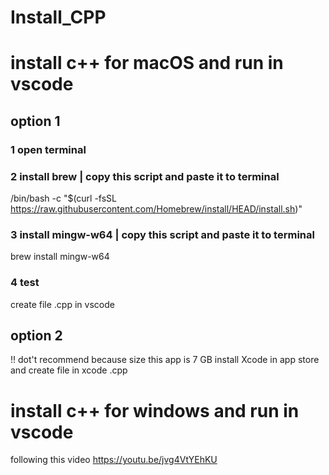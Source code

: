 # Install_CPP

# install c++ for macOS and run in vscode
## option 1
 
### 1 open terminal
 
### 2 install brew | copy this script and paste it to terminal
/bin/bash -c "$(curl -fsSL https://raw.githubusercontent.com/Homebrew/install/HEAD/install.sh)"

### 3 install mingw-w64 | copy this script and paste it to terminal
brew install mingw-w64

### 4 test 
create file .cpp in vscode


## option 2
!! dot't recommend because size this app is 7 GB
install Xcode in app store and create file in xcode .cpp 


# install c++ for windows and run in vscode

following this video
https://youtu.be/jvg4VtYEhKU
